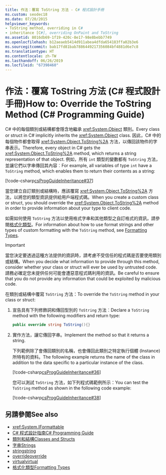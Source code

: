 ```yaml
---
title: 作法：覆寫 ToString 方法 - C# 程式設計手冊
ms.custom: seodec18
ms.date: 07/20/2015
helpviewer_keywords:
- ToString method, overriding in C#
- inheritance [C#], overriding OnPaint and ToString
ms.assetid: 8016db69-1f19-420c-8e17-98e8bebb7749
ms.openlocfilehash: b12aeaeb5414d911abea4dfda654183ffa02b3e6
ms.sourcegitcommit: bab17fd81bab7886449217356084bf4881d6e7c8
ms.translationtype: HT
ms.contentlocale: zh-TW
ms.lasthandoff: 06/26/2019
ms.locfileid: "67398460"
---
```

# <a name="how-to-override-the-tostring-method-c-programming-guide"></a><span data-ttu-id="81c10-102">作法：覆寫 ToString 方法 (C# 程式設計手冊)</span><span class="sxs-lookup"><span data-stu-id="81c10-102">How to: Override the ToString Method (C# Programming Guide)</span></span>

<span data-ttu-id="81c10-103">C# 中的每個類別或結構都會隱含地繼承 <xref:System.Object> 類別。</span><span class="sxs-lookup"><span data-stu-id="81c10-103">Every class or struct in C# implicitly inherits the <xref:System.Object> class.</span></span> <span data-ttu-id="81c10-104">因此，C# 中的每個物件都會取得 <xref:System.Object.ToString%2A> 方法，以傳回該物件的字串表示。</span><span class="sxs-lookup"><span data-stu-id="81c10-104">Therefore, every object in C# gets the <xref:System.Object.ToString%2A> method, which returns a string representation of that object.</span></span> <span data-ttu-id="81c10-105">例如，所有 `int` 類型的變數都有 `ToString` 方法，並讓它們以字串傳回其內容︰</span><span class="sxs-lookup"><span data-stu-id="81c10-105">For example, all variables of type `int` have a `ToString` method, which enables them to return their contents as a string:</span></span>  
  
 [!code-csharp[csProgGuideInheritance#37](~/samples/snippets/csharp/VS_Snippets_VBCSharp/csProgGuideInheritance/CS/Inheritance.cs#37)]  
  
 <span data-ttu-id="81c10-106">當您建立自訂類別或結構時，應該覆寫 <xref:System.Object.ToString%2A> 方法，以將您的類型資訊提供給用戶端程式碼。</span><span class="sxs-lookup"><span data-stu-id="81c10-106">When you create a custom class or struct, you should override the <xref:System.Object.ToString%2A> method in order to provide information about your type to client code.</span></span>  
  
 <span data-ttu-id="81c10-107">如需如何使用 `ToString` 方法以使用格式字串和其他類型之自訂格式的資訊，請參閱[格式化類型](../../../standard/base-types/formatting-types.md)。</span><span class="sxs-lookup"><span data-stu-id="81c10-107">For information about how to use format strings and other types of custom formatting with the `ToString` method, see [Formatting Types](../../../standard/base-types/formatting-types.md).</span></span>  
  
> [!IMPORTANT]
> <span data-ttu-id="81c10-108">當您決定要透過這種方法提供的資訊時，請考慮不受信任的程式碼是否要使用類別或結構。</span><span class="sxs-lookup"><span data-stu-id="81c10-108">When you decide what information to provide through this method, consider whether your class or struct will ever be used by untrusted code.</span></span> <span data-ttu-id="81c10-109">請務必確定您未提供任何可能會遭惡意程式碼利用的資訊。</span><span class="sxs-lookup"><span data-stu-id="81c10-109">Be careful to ensure that you do not provide any information that could be exploited by malicious code.</span></span>  
  
<span data-ttu-id="81c10-110">在類別或結構中覆寫 `ToString` 方法：</span><span class="sxs-lookup"><span data-stu-id="81c10-110">To override the `ToString` method in your class or struct:</span></span>
  
1. <span data-ttu-id="81c10-111">宣告具有下列修飾詞和傳回型別的 `ToString` 方法︰</span><span class="sxs-lookup"><span data-stu-id="81c10-111">Declare a `ToString` method with the following modifiers and return type:</span></span>  
  
    ```csharp  
    public override string ToString(){}  
    ```  
  
2. <span data-ttu-id="81c10-112">實作方法，讓它傳回字串。</span><span class="sxs-lookup"><span data-stu-id="81c10-112">Implement the method so that it returns a string.</span></span>  
  
     <span data-ttu-id="81c10-113">下列範例除了會傳回類別的名稱，也會傳回此類別之特定執行個體 (Instance) 所特有的資料。</span><span class="sxs-lookup"><span data-stu-id="81c10-113">The following example returns the name of the class in addition to the data specific to a particular instance of the class.</span></span>  
  
     [!code-csharp[csProgGuideInheritance#36](~/samples/snippets/csharp/VS_Snippets_VBCSharp/csProgGuideInheritance/CS/Inheritance.cs#36)]  
  
     <span data-ttu-id="81c10-114">您可以測試 `ToString` 方法，如下列程式碼範例所示：</span><span class="sxs-lookup"><span data-stu-id="81c10-114">You can test the `ToString` method as shown in the following code example:</span></span>  
  
     [!code-csharp[csProgGuideInheritance#38](~/samples/snippets/csharp/VS_Snippets_VBCSharp/csProgGuideInheritance/CS/Inheritance.cs#38)]  
  
## <a name="see-also"></a><span data-ttu-id="81c10-115">另請參閱</span><span class="sxs-lookup"><span data-stu-id="81c10-115">See also</span></span>

- <xref:System.IFormattable>
- [<span data-ttu-id="81c10-116">C# 程式設計指南</span><span class="sxs-lookup"><span data-stu-id="81c10-116">C# Programming Guide</span></span>](../../../csharp/programming-guide/index.md)
- [<span data-ttu-id="81c10-117">類別和結構</span><span class="sxs-lookup"><span data-stu-id="81c10-117">Classes and Structs</span></span>](../../../csharp/programming-guide/classes-and-structs/index.md)
- [<span data-ttu-id="81c10-118">字串</span><span class="sxs-lookup"><span data-stu-id="81c10-118">Strings</span></span>](../../../csharp/programming-guide/strings/index.md)
- [<span data-ttu-id="81c10-119">string</span><span class="sxs-lookup"><span data-stu-id="81c10-119">string</span></span>](../../../csharp/language-reference/keywords/string.md)
- [<span data-ttu-id="81c10-120">override</span><span class="sxs-lookup"><span data-stu-id="81c10-120">override</span></span>](../../../csharp/language-reference/keywords/override.md)
- [<span data-ttu-id="81c10-121">virtual</span><span class="sxs-lookup"><span data-stu-id="81c10-121">virtual</span></span>](../../../csharp/language-reference/keywords/virtual.md)
- [<span data-ttu-id="81c10-122">格式化類型</span><span class="sxs-lookup"><span data-stu-id="81c10-122">Formatting Types</span></span>](../../../standard/base-types/formatting-types.md)
